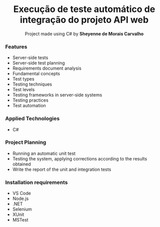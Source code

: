 <h1 align="center">Execução de teste automático de integração do projeto API web</h1>

<p align="center">Project made using C# by <b>Sheyenne de Morais Carvalho</b>

<h3>Features</h3>
<ul>
  <li>Server-side tests</li>
  <li>Server-side test planning</li>
  <li>Requirements document analysis</li>
  <li>Fundamental concepts</li>
  <li>Test types</li>
  <li>Testing techniques</li>
  <li>Test levels</li>
  <li>Testing frameworks in server-side systems</li>
  <li>Testing practices</li>
  <li>Test automation</li>
</ul>

<h3>Applied Technologies</h3>
<ul>
  <li>C#</li>
</ul>

<h3>Project Planning</h3>
<ul>
  <li>Running an automatic unit test</li>
  <li>Testing the system, applying corrections according to the results obtained</li>
  <li>Write the report of the unit and integration tests</li>
</ul>

<h3>Installation requirements</h3>
<ul>
  <li>VS Code</li>
  <li>Node.js</li>
  <li>.NET</li>
  <li>Selenium</li>
  <li>XUnit</li>
  <li>MSTest</li>
</ul>
